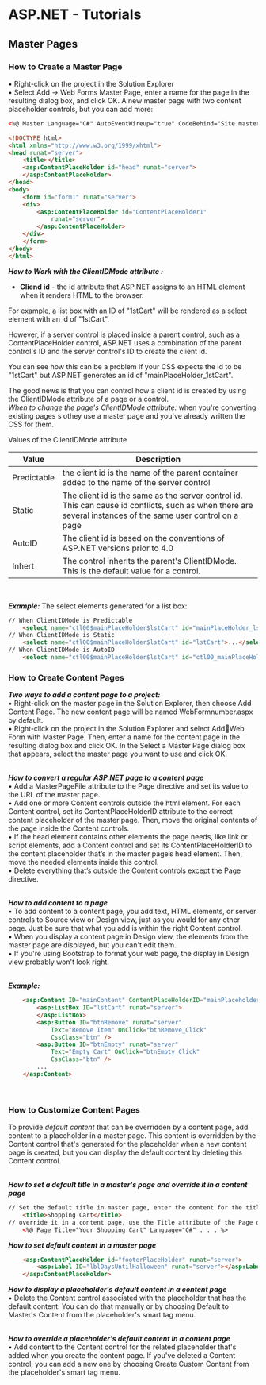 # ASP.NET - Tutorials


## Master Pages

### How to Create a Master Page
• Right-click on the project in the Solution Explorer  
• Select Add -> Web Forms Master Page, enter a name for the page in the resulting dialog box, and click OK. A new master page with two content placeholder controls, but you can add more:
```HTML
<%@ Master Language="C#" AutoEventWireup="true" CodeBehind="Site.master.cs" Inherits="Ch09Cart.Site" %>

<!DOCTYPE html>
<html xmlns="http://www.w3.org/1999/xhtml">
<head runat="server">
	<title></title>
	<asp:ContentPlaceHolder id="head" runat="server">
	</asp:ContentPlaceHolder>
</head>
<body>
	<form id="form1" runat="server">
	<div>
		<asp:ContentPlaceHolder id="ContentPlaceHolder1" 
			runat="server">
		</asp:ContentPlaceHolder>
	</div>
	</form>
</body>
</html>
```  
***How to Work with the ClientIDMode attribute :***  
- **Cliend id** - the id attribute that ASP.NET  assigns to an HTML element when it renders HTML to the browser.  


For example, a list box with an ID of "1stCart" will be rendered as a select element with an id of "1stCart".
<br/>

However, if a server control is placed inside a parent control, such as a ContentPlaceHolder control, ASP.NET uses a combination of the parent control's ID and the server control's ID to create the client id.
<br/>

You can see how this can be a problem if your CSS expects the id to be "1stCart" but ASP.NET generates an id of "mainPlaceHolder_1stCart".
<br/>

The good news is that you can control how a client id is created by using the ClientIDMode attribute of a page or a control.  
*When to change the page's ClientIDMode attribute:* when you're converting existing pages s othey use a master page and you've already written the CSS for them.  

Values of the ClientIDMode attribute

|  Value     | Description  |
|----------- | -------------|
|Predictable  |  the client id is the name of the parent container added to the name of the server control | 
|Static  |  The client id is the same as the server control id. This can cause id conflicts, such as when there are several instances of the same user control on a page  |
| AutoID  |  The client id is based on the conventions of ASP.NET versions prior to 4.0  |
| Inhert  |  The control inherits the parent's ClientIDMode. This is the default value for a control.  |
<br/>

***Example:*** The select elements generated for a list box:
```HTML
// When ClientIDMode is Predictable
	<select name="ctl00$mainPlaceHolder$lstCart" id="mainPlaceHolder_lstCart">...</select>
// When ClientIDMode is Static
	<select name="ctl00$mainPlaceHolder$lstCart" id="lstCart">...</select>
// When ClientIDMode is AutoID
	<select name="ctl00$mainPlaceHolder$lstCart" id="ctl00_mainPlaceHolder_lstCart">...</select>
```

### How to Create Content Pages
***Two ways to add a content page to a project:***  
• Right-click on the master page in the Solution Explorer, then choose Add Content Page. The new content page will be named WebFormnumber.aspx by default.  
• Right-click on the project in the Solution Explorer and select AddWeb Form with Master Page. Then, enter a name for the content page in the resulting dialog box and click OK. In the Select a Master Page dialog box that appears, select the master page you want to use and click OK.  
<br/>

***How to convert a regular ASP.NET page to a content page***  
• Add a MasterPageFile attribute to the Page directive and set its value to the URL of the master page.  
• Add one or more Content controls outside the html element. For each Content control, set its ContentPlaceHolderID attribute to the correct content placeholder of the master page. Then, move the original contents of the page inside the Content controls.  
• If the head element contains other elements the page needs, like link or script elements, add a Content control and set its ContentPlaceHolderID to the content placeholder that’s in the master page’s head element. Then, move the needed elements inside this control.  
• Delete everything that’s outside the Content controls except the Page directive.  
<br/>

***How to add content to a page***  
• To add content to a content page, you add text, HTML elements, or server controls to Source view or Design view, just as you would for any other page. Just be sure that what you add is within the right Content control.  
• When you display a content page in Design view, the elements from the master page are displayed, but you can't edit them.  
• If you're using Bootstrap to format your web page, the display in Design view probably won't look right.  
<br/>

***Example:***  
```HTML
	<asp:Content ID="mainContent" ContentPlaceHolderID="mainPlaceholder" runat="server">
		<asp:ListBox ID="lstCart" runat="server">
		</asp:ListBox>
		<asp:Button ID="btnRemove" runat="server" 
			Text="Remove Item" OnClick="btnRemove_Click"
			CssClass="btn" />
		<asp:Button ID="btnEmpty" runat="server" 
			Text="Empty Cart" OnClick="btnEmpty_Click"
			CssClass="btn" />
		...
	</asp:Content>
```  
<br/>

### How to Customize Content Pages  
To provide *default content* that can be overridden by a content page, add content to a placeholder in a master page. This content is overridden by the Content control that's generated for the placeholder when a new content page is created, but you can display the default content by deleting this Content control.  
<br/>

***How to set a default title in a master's page and override it in a content page***
```HTML
// Set the default title in master page, enter the content for the title element
	<title>Shopping Cart</title>
// override it in a content page, use the Title attribute of the Page directive
	<%@ Page Title="Your Shopping Cart" Language="C#" . . . %>
```  
***How to set default content in a master page***  
```HTML
	<asp:ContentPlaceHolder id="footerPlaceHolder" runat="server">
		<asp:Label ID="lblDaysUntilHalloween" runat="server"></asp:Label>
	</asp:ContentPlaceHolder>
```  
***How to display a placeholder's default content in a content page***  
• Delete the Content control associated with the placeholder that has the default content. You can do that manually or by choosing Default to Master's Content from the placeholder's smart tag menu.  
<br/>

***How to override a placeholder's default content in a content page***  
• Add content to the Content control for the related placeholder that's added when you create the content page. If you've deleted a Content control, you can add a new one by choosing Create Custom Content from the placeholder's smart tag menu.  




